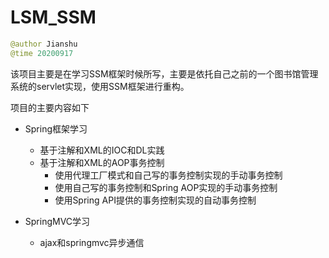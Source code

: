 # LSM_SSM

```java
@author Jianshu
@time 20200917
```

该项目主要是在学习SSM框架时候所写，主要是依托自己之前的一个图书馆管理系统的servlet实现，使用SSM框架进行重构。

项目的主要内容如下

- Spring框架学习
  - 基于注解和XML的IOC和DL实践
  - 基于注解和XML的AOP事务控制
    - 使用代理工厂模式和自己写的事务控制实现的手动事务控制
    - 使用自己写的事务控制和Spring AOP实现的手动事务控制
    - 使用Spring API提供的事务控制实现的自动事务控制
    
- SpringMVC学习
  - ajax和springmvc异步通信
